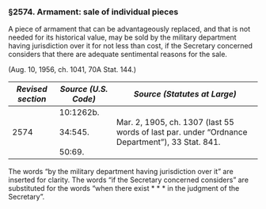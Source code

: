 ### §2574. Armament: sale of individual pieces ###

A piece of armament that can be advantageously replaced, and that is not needed for its historical value, may be sold by the military department having jurisdiction over it for not less than cost, if the Secretary concerned considers that there are adequate sentimental reasons for the sale.

(Aug. 10, 1956, ch. 1041, 70A Stat. 144.)

|*Revised section*|           *Source (U.S. Code)*           |                                 *Source (Statutes at Large)*                                 |
|-----------------|------------------------------------------|----------------------------------------------------------------------------------------------|
|      2574       |10:1262b.<br/><br/>34:545.<br/><br/>50:69.|Mar. 2, 1905, ch. 1307 (last 55 words of last par. under “Ordnance Department”), 33 Stat. 841.|

The words “by the military department having jurisdiction over it” are inserted for clarity. The words “if the Secretary concerned considers” are substituted for the words “when there exist \* \* \* in the judgment of the Secretary”.